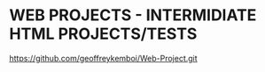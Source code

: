 # WEB PROJECTS - INTERMIDIATE HTML PROJECTS/TESTS


https://github.com/geoffreykemboi/Web-Project.git
